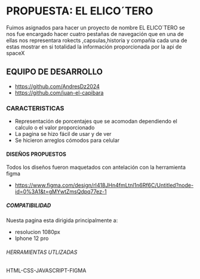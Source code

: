 # PROPUESTA: EL ELICO´TERO

Fuimos asignados para hacer un proyecto de nombre EL ELICO´TERO se nos fue encargado hacer cuatro pestañas de navegación que en una de ellas nos representara rokects ,capsulas,historia y compañía cada una de estas mostrar en si totalidad la información proporcionada por la api de spaceX

## EQUIPO DE DESARROLLO

- https://github.com/AndresDz2024
- https://github.com/juan-el-capibara

### CARACTERISTICAS

- Representación de porcentajes que se acomodan dependiendo el calculo o el valor proporcionado
- La pagina se hizo fácil de usar y de ver
- Se hicieron arreglos cómodos para celular

#### DISEÑOS PROPUESTOS

Todos los diseños fueron maquetados con antelación  con la  herramienta figma
- https://www.figma.com/design/rI418JHn4fmLtnl1n6Rf6C/Untitled?node-id=0%3A1&t=gMYwtZmsQdpq77ez-1

##### COMPATIBILIDAD

Nuesta pagina esta dirigida principalmente a:

- resolucion 1080px
- Iphone 12 pro

###### HERRAMIENTAS UTLIZADAS

HTML-CSS-JAVASCRIPT-FIGMA
